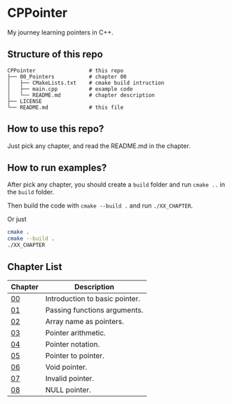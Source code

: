 # CPPointer

My journey learning pointers in C++.

## Structure of this repo

```
CPPointer                 # this repo
├── 00_Pointers           # chapter 00
│   ├── CMakeLists.txt    # cmake build intruction
│   ├── main.cpp          # example code
│   └── README.md         # chapter description
├── LICENSE
└── README.md             # this file
```

## How to use this repo?

Just pick any chapter, and read the README.md in the chapter.

## How to run examples?

After pick any chapter, you should create a `build` folder and run `cmake ..` in the `build` folder.

Then build the code with `cmake --build .` and run `./XX_CHAPTER`.

Or just

```bash
cmake .
cmake --build .
./XX_CHAPTER
```

## Chapter List

| Chapter                              | Description                    |
| ------------------------------------ | ------------------------------ |
| [00](00_Pointers/README.md)          | Introduction to basic pointer. |
| [01](01_PassingBy/README.md)         | Passing functions arguments.   |
| [02](02_PointerArray/README.md)      | Array name as pointers.        |
| [03](03_PointerArithmetic/README.md) | Pointer arithmetic.            |
| [04](04_PointerNotation/README.md)   | Pointer notation.              |
| [05](05_PointerToPointer/README.md)  | Pointer to pointer.            |
| [06](06_VoidPointer/README.md)       | Void pointer.                  |
| [07](07_InvalidPointer/README.md)    | Invalid pointer.               |
| [08](08_NULLPointer/README.md)       | NULL pointer.                  |
